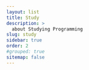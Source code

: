 ```yaml
---
layout: list
title: Study
description: >
  about Studying Programming 
slug: study
sidebar: true
order: 2
#grouped: true
sitemap: false
---
```

